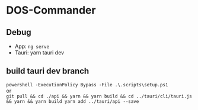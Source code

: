 # DOS-Commander

## Debug
- App: `ng serve`
- Tauri: yarn tauri dev

## build tauri dev branch
`powershell -ExecutionPolicy Bypass -File .\.scripts\setup.ps1`  
or  
    `git pull && cd ./api && yarn && yarn build && cd ../tauri/cli/tauri.js && yarn && yarn build
    yarn add ../tauri/api --save`
